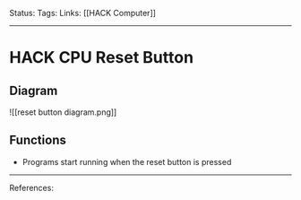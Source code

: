 Status:
Tags:
Links: [[HACK Computer]]
___
# HACK CPU Reset Button
## Diagram
![[reset button diagram.png]]
## Functions
- Programs start running when the reset button is pressed

___
References: